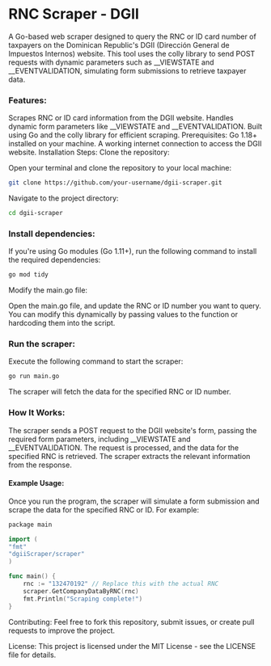 # RNC Scraper - DGII

A Go-based web scraper designed to query the RNC or ID card number of taxpayers on the Dominican Republic's DGII (Dirección General de Impuestos Internos) website. This tool uses the colly library to send POST requests with dynamic parameters such as __VIEWSTATE and __EVENTVALIDATION, simulating form submissions to retrieve taxpayer data.

### Features:
Scrapes RNC or ID card information from the DGII website.
Handles dynamic form parameters like __VIEWSTATE and __EVENTVALIDATION.
Built using Go and the colly library for efficient scraping.
Prerequisites:
Go 1.18+ installed on your machine.
A working internet connection to access the DGII website.
Installation Steps:
Clone the repository:

Open your terminal and clone the repository to your local machine:

```bash
git clone https://github.com/your-username/dgii-scraper.git
```

Navigate to the project directory:

```bash
cd dgii-scraper
```

### Install dependencies:

If you're using Go modules (Go 1.11+), run the following command to install the required dependencies:

```bash
go mod tidy
```

Modify the main.go file:

Open the main.go file, and update the RNC or ID number you want to query. You can modify this dynamically by passing values to the function or hardcoding them into the script.

### Run the scraper:

Execute the following command to start the scraper:

```bash
go run main.go
```

The scraper will fetch the data for the specified RNC or ID number.

### How It Works:
The scraper sends a POST request to the DGII website's form, passing the required form parameters, including __VIEWSTATE and __EVENTVALIDATION.
The request is processed, and the data for the specified RNC is retrieved.
The scraper extracts the relevant information from the response.

#### Example Usage:
Once you run the program, the scraper will simulate a form submission and scrape the data for the specified RNC or ID. For example:

```bash go
package main
```

```go
import (
"fmt"
"dgiiScraper/scraper"
)

func main() {
    rnc := "132470192" // Replace this with the actual RNC
    scraper.GetCompanyDataByRNC(rnc)
    fmt.Println("Scraping complete!")
}
```

Contributing:
Feel free to fork this repository, submit issues, or create pull requests to improve the project.

License:
This project is licensed under the MIT License - see the LICENSE file for details.